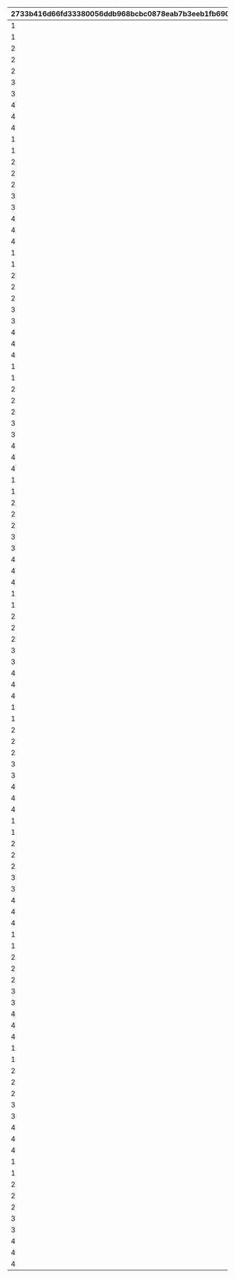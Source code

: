 |2733b416d66fd33380056ddb968bcbc0878eab7b3eeb1fb69043a1c82689811a|0861573570fc3c86ef789dbb45417aed25d5c3d2cf977398380351b457a9bf0b|f4990adea05f2d067345821d778f1f266718fb7fe4c8813a2df71eccf78e197d|b063fa50def35768ed0967752628542245b8adc12a1dfb2ae12eb50759c0e3b7|a15417c40e8ee28a67985f57df27c0d715fd0c05983284c5f7401b045b27bff1|c510572b82a8e5d6304f451aa3341f69c0136595d5ae7c054ae6edb15fd06fed|a64e338a577e69f4e0db3607784b711890454a5d753ee12490db63981c7c09d0|f10305e5dc6261515f007205d775411efe9060880586e3900538eee9ae243c0e|f376524693f424b267b3671a4dcf5030150e1a0e1fc5062f1d1947b66137a3ea|05d650476fe43c73369c4f00b70bbef18d931521be0eb8b675c6c0648c410d5c|1a253f1868694cdfb9079050504ba6d198e50b21cbe89a3945b4a8b356c03d66|71d4b0a4d77d08ac3b18bde4616db5312194e2661a4e11dc28b2f99efc9b08e7|c9d13ae000cdc01ee87aabbd08285b07a6e1a15bca53ed088cd72e4644e157d2|4b785de2c4e82aedf8f262e5459d35470fc296e897f2cd91f0317221f1eb3749|898cb180951547fa516082d0ef1f60c642c42c028cf895fae40ee4ec296a3710|01d0d1cc2aae93b3d9e8850f1f89c582681beae4adfd2f9fefab903a7f996d73|a2a59e130bd9703c8e37b6a38e52899c03974d36e499245cc2c9078f87400c6c|54c0dd8805e30c1a4f8b254ee8473c4c697539e1874d20a7e55c8a6db1faed2e|b91db23fe35ef0ad5de51733b29f838452b77df7547e97ef8e95b1030048a50a|
| --- | --- | --- | --- | --- | --- | --- | --- | --- | --- | --- | --- | --- | --- | --- | --- | --- | --- | --- |
|1|90005|140001|1|4|5|2|2|2|1|94002|140000|12|500|500000|32001|4|10|90008|
|1|94002|25001|2|4|10|12|8|1|1|0|140001|0|200|0|32001|2|500000|91002|
|2|90005|140001|1|4|15|2|2|2|1|94002|140000|12|500|750000|32001|4|5|90008|
|2|94002|25001|2|4|20|12|8|1|1|0|140001|0|300|0|32001|2|750000|91002|
|2|90005|140001|1|4|25|2|2|2|1|94002|140000|12|500|750000|32001|4|5|90008|
|3|94002|25001|2|4|30|12|8|1|1|0|140001|0|500|0|32001|2|750000|91002|
|3|90005|140001|1|4|35|2|2|2|1|94002|140000|12|750|1000000|32001|4|5|90008|
|4|94002|25001|2|4|40|12|2|1|1|0|140001|0|1000|0|32001|2|1000000|90008|
|4|90005|140001|1|4|45|2|2|2|1|94002|140000|12|1250|2000000|32001|4|5|90008|
|4|94002|25001|2|4|50|12|2|1|1|0|140001|0|1500|0|32001|2|2000000|90008|
|1|90005|140001|1|4|5|2|2|2|1|94002|140000|12|500|500000|32002|4|10|90008|
|1|25001|140001|1|2|10|2|8|2|1|94002|21951|12|200|500000|32002|4|1|91002|
|2|90005|140001|1|4|15|2|2|2|1|94002|140000|12|700|750000|32002|4|5|90008|
|2|94002|25001|2|4|20|12|8|1|1|0|140001|0|300|0|32002|2|750000|91002|
|2|90005|140001|1|4|25|2|2|2|1|94002|140000|12|700|750000|32002|4|5|90008|
|3|94002|25001|2|4|30|12|8|1|1|0|140001|0|500|0|32002|2|750000|91002|
|3|90005|140001|1|4|35|2|2|2|1|94002|140000|12|1000|1000000|32002|4|5|90008|
|4|94002|25001|2|4|40|12|2|1|1|0|140001|0|1000|0|32002|2|1000000|90008|
|4|90005|140001|1|4|45|2|2|2|1|94002|140000|12|1250|2000000|32002|4|5|90008|
|4|94002|25001|2|4|50|12|2|1|1|0|140001|0|1500|0|32002|2|2000000|90008|
|1|90005|140001|1|4|5|2|2|2|1|94002|140000|12|500|500000|32003|4|10|90008|
|1|25001|140001|1|2|10|2|8|2|1|94002|21951|12|200|500000|32003|4|1|91002|
|2|90005|140001|1|4|15|2|2|2|1|94002|140000|12|700|750000|32003|4|5|90008|
|2|94002|25001|2|4|20|12|8|1|1|0|140001|0|300|0|32003|2|750000|91002|
|2|90005|140001|1|4|25|2|2|2|1|94002|140000|12|700|750000|32003|4|5|90008|
|3|94002|25001|2|4|30|12|8|1|1|0|140001|0|500|0|32003|2|750000|91002|
|3|90005|140001|1|4|35|2|2|2|1|94002|140000|12|1000|1000000|32003|4|5|90008|
|4|94002|25001|2|4|40|12|2|1|1|0|140001|0|1000|0|32003|2|1000000|90008|
|4|90005|140001|1|4|45|2|2|2|1|94002|140000|12|1250|2000000|32003|4|5|90008|
|4|94002|25001|2|4|50|12|2|1|1|0|140001|0|1500|0|32003|2|2000000|90008|
|1|90005|140001|1|4|5|2|2|2|1|94002|140000|12|500|500000|32004|4|10|90008|
|1|25001|140001|1|2|10|2|8|2|1|94002|21951|12|200|500000|32004|4|1|91002|
|2|90005|140001|1|4|15|2|2|2|1|94002|140000|12|700|750000|32004|4|5|90008|
|2|94002|25001|2|4|20|12|8|1|1|0|140001|0|300|0|32004|2|750000|91002|
|2|90005|140001|1|4|25|2|2|2|1|94002|140000|12|700|750000|32004|4|5|90008|
|3|94002|25001|2|4|30|12|8|1|1|0|140001|0|500|0|32004|2|750000|91002|
|3|90005|140001|1|4|35|2|2|2|1|94002|140000|12|1000|1000000|32004|4|5|90008|
|4|94002|25001|2|4|40|12|2|1|1|0|140001|0|1000|0|32004|2|1000000|90008|
|4|90005|140001|1|4|45|2|2|2|1|94002|140000|12|1250|2000000|32004|4|5|90008|
|4|94002|25001|2|4|50|12|2|1|1|0|140001|0|1500|0|32004|2|2000000|90008|
|1|90005|140001|1|4|5|2|2|2|1|94002|140000|12|500|500000|32005|4|10|90008|
|1|25001|140001|1|2|10|2|8|2|1|94002|21951|12|200|500000|32005|4|1|91002|
|2|90005|140001|1|4|15|2|2|2|1|94002|140000|12|700|750000|32005|4|5|90008|
|2|94002|25001|2|4|20|12|8|1|1|0|140001|0|300|0|32005|2|750000|91002|
|2|90005|140001|1|4|25|2|2|2|1|94002|140000|12|700|750000|32005|4|5|90008|
|3|94002|25001|2|4|30|12|8|1|1|0|140001|0|500|0|32005|2|750000|91002|
|3|90005|140001|1|4|35|2|2|2|1|94002|140000|12|1000|1000000|32005|4|5|90008|
|4|94002|25001|2|4|40|12|2|1|1|0|140001|0|1000|0|32005|2|1000000|90008|
|4|90005|140001|1|4|45|2|2|2|1|94002|140000|12|1250|2000000|32005|4|5|90008|
|4|94002|25001|2|4|50|12|2|1|1|0|140001|0|1500|0|32005|2|2000000|90008|
|1|90005|140001|1|4|5|2|2|2|1|94002|140000|12|500|500000|32006|4|10|90008|
|1|25001|140001|1|2|10|2|8|2|1|94002|21951|12|200|500000|32006|4|1|91002|
|2|90005|140001|1|4|15|2|2|2|1|94002|140000|12|700|750000|32006|4|5|90008|
|2|94002|25001|2|4|20|12|8|1|1|0|140001|0|300|0|32006|2|750000|91002|
|2|90005|140001|1|4|25|2|2|2|1|94002|140000|12|700|750000|32006|4|5|90008|
|3|94002|25001|2|4|30|12|8|1|1|0|140001|0|500|0|32006|2|750000|91002|
|3|90005|140001|1|4|35|2|2|2|1|94002|140000|12|1000|1000000|32006|4|5|90008|
|4|94002|25001|2|4|40|12|2|1|1|0|140001|0|1000|0|32006|2|1000000|90008|
|4|90005|140001|1|4|45|2|2|2|1|94002|140000|12|1250|2000000|32006|4|5|90008|
|4|94002|25001|2|4|50|12|2|1|1|0|140001|0|1500|0|32006|2|2000000|90008|
|1|94002|90005|15|4|5|12|2|10|1|0|140001|0|500|0|32007|2|500000|90008|
|1|25001|140001|1|2|10|2|8|5|1|94002|21951|12|100|500000|32007|4|1|91002|
|2|94002|90005|15|4|15|12|2|5|1|0|140001|0|1000|0|32007|2|750000|90008|
|2|94002|25001|5|4|20|12|8|1|1|0|140001|0|150|0|32007|2|750000|91002|
|2|94002|90005|15|4|25|12|2|5|1|0|140001|0|1500|0|32007|2|750000|90008|
|3|25001|140001|3000|2|30|2|8|5|1|94002|90008|12|250|750000|32007|4|1|91002|
|3|94002|90005|15|4|35|12|2|5|1|0|140001|0|3500|0|32007|2|1000000|90008|
|4|94002|25001|5|4|40|12|2|1|1|0|140001|0|4000|0|32007|2|1000000|90008|
|4|94002|90005|15|4|45|12|2|5|1|0|140001|0|4500|0|32007|2|2000000|90008|
|4|94002|25001|5|4|50|12|2|1|1|0|140001|0|5000|0|32007|2|2000000|90008|
|1|94002|90005|15|4|5|12|2|10|1|0|140001|0|500|0|32008|2|500000|90008|
|1|25001|140001|1|2|10|2|8|5|1|94002|21951|12|100|500000|32008|4|1|91002|
|2|94002|90005|15|4|15|12|2|5|1|0|140001|0|1000|0|32008|2|750000|90008|
|2|94002|25001|5|4|20|12|8|1|1|0|140001|0|150|0|32008|2|750000|91002|
|2|94002|90005|15|4|25|12|2|5|1|0|140001|0|1500|0|32008|2|750000|90008|
|3|25001|140001|3000|2|30|2|8|5|1|94002|90008|12|250|750000|32008|4|1|91002|
|3|94002|90005|15|4|35|12|2|5|1|0|140001|0|3500|0|32008|2|1000000|90008|
|4|94002|25001|5|4|40|12|2|1|1|0|140001|0|4000|0|32008|2|1000000|90008|
|4|94002|90005|15|4|45|12|2|5|1|0|140001|0|4500|0|32008|2|2000000|90008|
|4|94002|25001|5|4|50|12|2|1|1|0|140001|0|5000|0|32008|2|2000000|90008|
|1|94002|90005|15|4|5|12|2|10|1|0|140001|0|500|0|32009|2|500000|90008|
|1|25001|140001|1|2|10|2|8|5|1|94002|21951|12|100|500000|32009|4|1|91002|
|2|94002|90005|15|4|15|12|2|5|1|0|140001|0|1000|0|32009|2|750000|90008|
|2|94002|25001|5|4|20|12|8|1|1|0|140001|0|150|0|32009|2|750000|91002|
|2|94002|90005|15|4|25|12|2|5|1|0|140001|0|1500|0|32009|2|750000|90008|
|3|25001|140001|3000|2|30|2|8|5|1|94002|90008|12|250|750000|32009|4|1|91002|
|3|94002|90005|15|4|35|12|2|5|1|0|140001|0|3500|0|32009|2|1000000|90008|
|4|94002|25001|5|4|40|12|2|1|1|0|140001|0|4000|0|32009|2|1000000|90008|
|4|94002|90005|15|4|45|12|2|5|1|0|140001|0|4500|0|32009|2|2000000|90008|
|4|94002|25001|5|4|50|12|2|1|1|0|140001|0|5000|0|32009|2|2000000|90008|
|1|94002|90005|15|4|5|12|2|10|1|0|140001|0|500|0|32010|2|500000|90008|
|1|25001|140001|1|2|10|2|8|5|1|94002|21951|12|100|500000|32010|4|1|91002|
|2|94002|90005|15|4|15|12|2|5|1|0|140001|0|1000|0|32010|2|750000|90008|
|2|94002|25001|5|4|20|12|8|1|1|0|140001|0|150|0|32010|2|750000|91002|
|2|94002|90005|15|4|25|12|2|5|1|0|140001|0|1500|0|32010|2|750000|90008|
|3|25001|140001|3000|2|30|2|8|5|1|94002|90008|12|250|750000|32010|4|1|91002|
|3|90005|140001|3500|2|35|2|18|15|1|94002|90008|12|1|1000000|32010|4|5|4101401|
|4|94002|25001|5|4|40|12|2|1|1|0|140001|0|4000|0|32010|2|1000000|90008|
|4|90005|140001|4500|2|45|2|18|15|1|94002|90008|12|1|2000000|32010|4|5|4109401|
|4|94002|25001|5|4|50|12|2|1|1|0|140001|0|5000|0|32010|2|2000000|90008|
|1|94002|90005|15|4|5|12|2|10|1|0|140001|0|500|0|32011|2|500000|90008|
|1|25001|140001|1|2|10|2|8|5|1|94002|21951|12|100|500000|32011|4|1|91002|
|2|94002|90005|15|4|15|12|2|5|1|0|140001|0|1000|0|32011|2|750000|90008|
|2|94002|25001|5|4|20|12|8|1|1|0|140001|0|150|0|32011|2|750000|91002|
|2|94002|90005|15|4|25|12|2|5|1|0|140001|0|1500|0|32011|2|750000|90008|
|3|25001|140001|3000|2|30|2|8|5|1|94002|90008|12|250|750000|32011|4|1|91002|
|3|90005|140001|3500|2|35|2|18|15|1|94002|90008|12|1|1000000|32011|4|5|4301401|
|4|94002|25001|5|4|40|12|2|1|1|0|140001|0|4000|0|32011|2|1000000|90008|
|4|90005|140001|4500|2|45|2|18|15|1|94002|90008|12|1|2000000|32011|4|5|4303401|
|4|94002|25001|5|4|50|12|2|1|1|0|140001|0|5000|0|32011|2|2000000|90008|